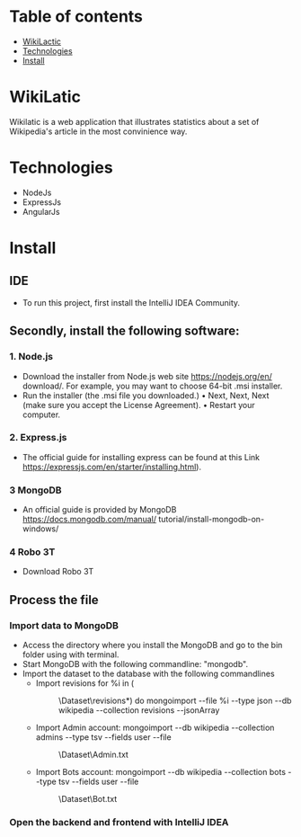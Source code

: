 # Table of contents
* [WikiLactic](README.md#wikilatic)
* [Technologies](README.md#technologies)
* [Install](README.md#install)

# WikiLatic
Wikilatic is a web application that illustrates statistics about a set of Wikipedia's article in the most convinience way.

# Technologies
* NodeJs
* ExpressJs
* AngularJs

# Install

## IDE
- To run this project, first install the IntelliJ IDEA Community.

## Secondly, install the following software:
### 1. Node.js 
- Download the installer from Node.js web site https://nodejs.org/en/ download/. For example, you may want to choose 64-bit .msi installer.
- Run the installer (the .msi file you downloaded.) • Next, Next, Next (make sure you accept the License Agreement). • Restart your computer.

### 2. Express.js
- The official guide for installing express can be found at this Link https://expressjs.com/en/starter/installing.html).

### 3 MongoDB
- An official guide is provided by MongoDB https://docs.mongodb.com/manual/ tutorial/install-mongodb-on-windows/

### 4 Robo 3T
- Download Robo 3T

## Process the file
### Import data to MongoDB
- Access the directory where you install the MongoDB and go to the bin folder using with terminal.
- Start MongoDB with the following commandline: "mongodb".
- Import the dataset to the database with the following commandlines
    + Import revisions for %i in (<Dir where you put the dataset>\Dataset\revisions\*) do mongoimport --file %i --type json --db wikipedia --collection revisions --jsonArray
    + Import Admin account: mongoimport --db wikipedia --collection admins --type tsv --fields user --file <Dir where you put the dataset>\Dataset\Admin.txt
    + Import Bots account: mongoimport --db wikipedia --collection bots --type tsv --fields user --file <Dir where you put the dataset>\Dataset\Bot.txt
  
### Open the backend and frontend with IntelliJ IDEA

